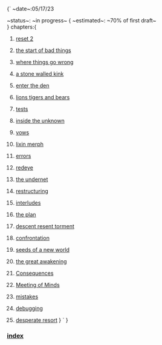 {`
~date~:05/17/23 

~status~: ~in progress~ {
~estimated~: ~70% of first draft~    
}
chapters:{

1. [reset 2](reset-2.md)

2. [the start of bad things](the-start-of-bad-things.md)
 
3. [where things go wrong](where-things-go-wrong.md)
 
4. [a stone walled kink](a-stone-walled-kink.md)
 
5. [enter the den](enter-the-den.md)
 
6. [lions tigers and bears](lions-tigers-and-bears.md)
 
7. [tests](tests.md)
 
8. [inside the unknown](inside-the-unknown.md)
 
9. [vows](vows.md)
 
10. [lixin merph](lixin-merph.md)
 
11. [errors](errors.md)
 
12. [redeye](redeye.md)
 
13. [the undernet](the-undernet.md)
 
14. [restructuring](restructuring.md)
 
15. [interludes](interludes.md)
 
16. [the plan](the-plan.md)
 
17. [descent resent torment](descent-resent-torment.md)
 
18. [confrontation](confrontation.md)
 
19. [seeds of a new world](seeds-of-a-new-world.md)

20. [the great awakening](the-great-awakening.md)

21. [Consequences](consequences.md)

22. [Meeting of Minds](meeting-of-minds.md)

23. [mistakes](mistakes.md)

24. [debugging](debugging.md)

25. [desperate resort](desperate-resort.md)
}
`
}
### [index](../index.md)

